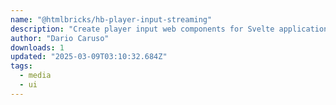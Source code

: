 ```yaml
---
name: "@htmlbricks/hb-player-input-streaming"
description: "Create player input web components for Svelte applications."
author: "Dario Caruso"
downloads: 1
updated: "2025-03-09T03:10:32.684Z"
tags: 
  - media
  - ui
---
```

